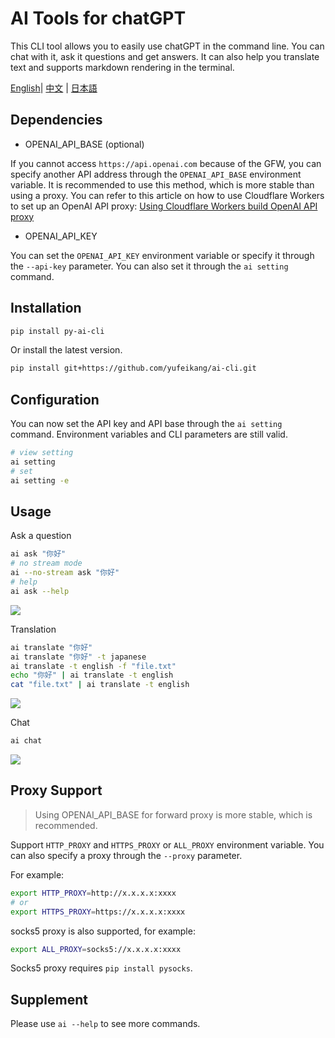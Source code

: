 

# AI Tools for chatGPT

This CLI tool allows you to easily use chatGPT in the command line. You can chat with it, ask it questions and get answers. It can also help you translate text and supports markdown rendering in the terminal.

 [English](README.md)| [中文](README_zh.md) | [日本語](README_ja.md)

## Dependencies

* OPENAI_API_BASE (optional)

If you cannot access `https://api.openai.com` because of the GFW, you can specify another API address through the `OPENAI_API_BASE` environment variable. It is recommended to use this method, which is more stable 
than using a proxy. You can refer to this article on how to use Cloudflare Workers to set up an OpenAI API proxy: [Using Cloudflare Workers build OpenAI API proxy](https://github.com/noobnooc/noobnooc/discussions/9)

* OPENAI_API_KEY

You can set the `OPENAI_API_KEY` environment variable or specify it through the `--api-key` parameter. You can also set it through the `ai setting` command.

## Installation

```bash
pip install py-ai-cli
```

Or install the latest version.

```bash
pip install git+https://github.com/yufeikang/ai-cli.git    
```

## Configuration

You can now set the API key and API base through the `ai setting` command. Environment variables and CLI parameters are still valid.

```bash
# view setting
ai setting
# set
ai setting -e
```

## Usage

Ask a question

```bash
ai ask "你好"
# no stream mode
ai --no-stream ask "你好"
# help
ai ask --help
```

![](./asset/video/ask.gif)

Translation

```bash
ai translate "你好"
ai translate "你好" -t japanese
ai translate -t english -f "file.txt"
echo "你好" | ai translate -t english
cat "file.txt" | ai translate -t english
```

![](./asset/video/translate.gif)

Chat

```bash
ai chat
```

![](./asset/video/chat.gif)

## Proxy Support


> Using OPENAI_API_BASE for forward proxy is more stable, which is recommended.

Support `HTTP_PROXY` and `HTTPS_PROXY` or `ALL_PROXY` environment variable. You can also specify a proxy through the `--proxy` parameter.

For example:

```bash
export HTTP_PROXY=http://x.x.x.x:xxxx
# or
export HTTPS_PROXY=https://x.x.x.x:xxxx
```

socks5 proxy is also supported, for example:

```bash
export ALL_PROXY=socks5://x.x.x.x:xxxx
```

Socks5 proxy requires `pip install pysocks`.

## Supplement

Please use `ai --help` to see more commands.